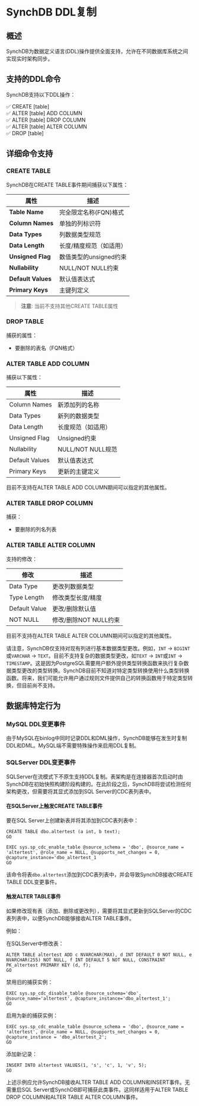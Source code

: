 # SynchDB DDL复制

## 概述
SynchDB为数据定义语言(DDL)操作提供全面支持，允许在不同数据库系统之间实现实时架构同步。

## 支持的DDL命令
SynchDB支持以下DDL操作：

✅ CREATE [table]  
✅ ALTER [table] ADD COLUMN  
✅ ALTER [table] DROP COLUMN  
✅ ALTER [table] ALTER COLUMN  
✅ DROP [table]  

## 详细命令支持
### CREATE TABLE
SynchDB在CREATE TABLE事件期间捕获以下属性：

| 属性 | 描述 |
|----------|-------------|
| **Table Name** | 完全限定名称(FQN)格式 |
| **Column Names** | 单独的列标识符 |
| **Data Types** | 列数据类型规范 |
| **Data Length** | 长度/精度规范（如适用） |
| **Unsigned Flag** | 数值类型的unsigned约束 |
| **Nullability** | NULL/NOT NULL约束 |
| **Default Values** | 默认值表达式 |
| **Primary Keys** | 主键列定义 |

> **注意**: 当前不支持其他CREATE TABLE属性

### DROP TABLE
捕获的属性：
- 要删除的表名（FQN格式）

### ALTER TABLE ADD COLUMN
捕获以下属性：

| 属性 | 描述 |
|----------|-------------|
| Column Names | 新添加列的名称 |
| Data Types | 新列的数据类型 |
| Data Length | 长度规范（如适用） |
| Unsigned Flag | Unsigned约束 |
| Nullability | NULL/NOT NULL规范 |
| Default Values | 默认值表达式 |
| Primary Keys | 更新的主键定义 |

目前不支持在ALTER TABLE ADD COLUMN期间可以指定的其他属性。

### ALTER TABLE DROP COLUMN
捕获：
- 要删除的列名列表

### ALTER TABLE ALTER COLUMN
支持的修改：

| 修改 | 描述 |
|--------------|-------------|
| Data Type | 更改列数据类型 |
| Type Length | 修改类型长度/精度 |
| Default Value | 更改/删除默认值 |
| NOT NULL | 修改/删除NOT NULL约束 |

目前不支持在ALTER TABLE ALTER COLUMN期间可以指定的其他属性。

请注意，SynchDB仅支持对现有列进行基本数据类型更改。例如，`INT` → `BIGINT`或`VARCHAR` → `TEXT`。目前不支持复杂的数据类型更改，如`TEXT` → `INT`或`INT` → `TIMESTAMP`。这是因为PostgreSQL需要用户额外提供类型转换函数来执行复杂数据类型更改的类型转换。SynchDB目前不知道对特定类型转换使用什么类型转换函数。将来，我们可能允许用户通过规则文件提供自己的转换函数用于特定类型转换，但目前尚不支持。

## 数据库特定行为
### MySQL DDL变更事件
由于MySQL在binlog中同时记录DDL和DML操作，SynchDB能够在发生时复制DDL和DML。MySQL端不需要特殊操作来启用DDL复制。

### SQLServer DDL变更事件
SQLServer在流模式下不原生支持DDL复制。表架构是在连接器首次启动时由SynchDB在初始快照构建阶段构建的。在此阶段之后，SynchDB将尝试检测任何架构更改，但需要将其显式添加到SQL Server的CDC表列表中。

#### 在SQLServer上触发CREATE TABLE事件
要在SQL Server上创建新表并将其添加到CDC表列表中：
```
CREATE TABLE dbo.altertest (a int, b text);
GO

EXEC sys.sp_cdc_enable_table @source_schema = 'dbo', @source_name = 'altertest', @role_name = NULL, @supports_net_changes = 0, @capture_instance='dbo_altertest_1
GO
```

该命令将表`dbo.altertest`添加到CDC表列表中，并会导致SynchDB接收CREATE TABLE DDL变更事件。

#### 触发ALTER TABLE事件
如果修改现有表（添加、删除或更改列），需要将其显式更新到SQLServer的CDC表列表中，以便SynchDB能够接收ALTER TABLE事件。

例如：

在SQLServer中修改表：
```
ALTER TABLE altertest ADD c NVARCHAR(MAX), d INT DEFAULT 0 NOT NULL, e NVARCHAR(255) NOT NULL, f INT DEFAULT 5 NOT NULL, CONSTRAINT PK_altertest PRIMARY KEY (d, f);
GO
```

禁用旧的捕获实例：
```
EXEC sys.sp_cdc_disable_table @source_schema='dbo', @source_name='altertest', @capture_instance='dbo_altertest_1';
GO
```

启用为新的捕获实例：
```
EXEC sys.sp_cdc_enable_table @source_schema = 'dbo', @source_name = 'altertest', @role_name = NULL, @supports_net_changes = 0, @capture_instance = 'dbo_altertest_2';
GO
```

添加新记录：
```
INSERT INTO altertest VALUES(1, 's', 'c', 1, 'v', 5);
GO
```

上述示例应允许SynchDB接收ALTER TABLE ADD COLUMN和INSERT事件。无需重启SQL Server或SynchDB即可捕获此类事件。这同样适用于ALTER TABLE DROP COLUMN和ALTER TABLE ALTER COLUMN事件。